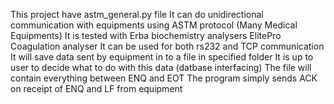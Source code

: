 This project have astm_general.py file
It can do unidirectional communication with equipments using ASTM protocol (Many Medical Equipments)
It is tested with
	Erba biochemistry analysers
	ElitePro Coagulation analyser
It can be used for both rs232 and TCP communication
It will save data sent by equipment in to a file in specified folder 
It is up to user to decide what to do with this data (datbase interfacing)
The file will contain everything between ENQ and EOT
The program simply sends ACK on receipt of ENQ and LF from equipment
